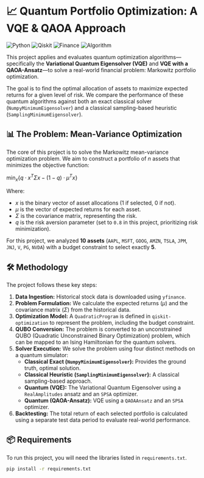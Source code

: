 # 📈 Quantum Portfolio Optimization: A VQE & QAOA Approach

![Python](https://img.shields.io/badge/Python-3.10%2B-blue.svg)
![Qiskit](https://img.shields.io/badge/Qiskit-0.45%2B-blueviolet.svg)
![Finance](https://img.shields.io/badge/Domain-Finance-brightgreen.svg)
![Algorithm](https://img.shields.io/badge/Algorithms-VQE%20%7C%20QAOA-orange.svg)

This project applies and evaluates quantum optimization algorithms—specifically the **Variational Quantum Eigensolver (VQE)** and **VQE with a QAOA-Ansatz**—to solve a real-world financial problem: Markowitz portfolio optimization.

The goal is to find the optimal allocation of assets to maximize expected returns for a given level of risk. We compare the performance of these quantum algorithms against both an exact classical solver (`NumpyMinimumEigensolver`) and a classical sampling-based heuristic (`SamplingMinimumEigensolver`).

## 📊 The Problem: Mean-Variance Optimization

The core of this project is to solve the Markowitz mean-variance optimization problem. We aim to construct a portfolio of $n$ assets that minimizes the objective function:

$\min_{x} \{ q \cdot x^T \Sigma x - (1-q) \cdot \mu^T x \}$

Where:
* $x$ is the binary vector of asset allocations (1 if selected, 0 if not).
* $\mu$ is the vector of expected returns for each asset.
* $\Sigma$ is the covariance matrix, representing the risk.
* $q$ is the risk aversion parameter (set to `0.8` in this project, prioritizing risk minimization).

For this project, we analyzed **10 assets** (`AAPL`, `MSFT`, `GOOG`, `AMZN`, `TSLA`, `JPM`, `JNJ`, `V`, `PG`, `NVDA`) with a budget constraint to select exactly **5**.

## 🛠️ Methodology

The project follows these key steps:

1.  **Data Ingestion:** Historical stock data is downloaded using `yfinance`.
2.  **Problem Formulation:** We calculate the expected returns ($\mu$) and the covariance matrix ($\Sigma$) from the historical data.
3.  **Optimization Model:** A `QuadraticProgram` is defined in `qiskit-optimization` to represent the problem, including the budget constraint.
4.  **QUBO Conversion:** The problem is converted to an unconstrained QUBO (Quadratic Unconstrained Binary Optimization) problem, which can be mapped to an Ising Hamiltonian for the quantum solvers.
5.  **Solver Execution:** We solve the problem using four distinct methods on a quantum simulator:
    * **Classical Exact (`NumpyMinimumEigensolver`):** Provides the ground truth, optimal solution.
    * **Classical Heuristic (`SamplingMinimumEigensolver`):** A classical sampling-based approach.
    * **Quantum (VQE):** The Variational Quantum Eigensolver using a `RealAmplitudes` ansatz and an `SPSA` optimizer.
    * **Quantum (QAOA-Ansatz):** VQE using a `QAOAAnsatz` and an `SPSA` optimizer.
6.  **Backtesting:** The total return of each selected portfolio is calculated using a separate test data period to evaluate real-world performance.

## 📦 Requirements

To run this project, you will need the libraries listed in `requirements.txt`.

```bash
pip install -r requirements.txt
